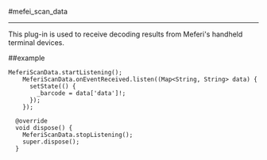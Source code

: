 #mefei_scan_data
- - -
This plug-in is used to receive decoding results from Meferi's handheld terminal devices.

##example
```
MeferiScanData.startListening();
    MeferiScanData.onEventReceived.listen((Map<String, String> data) {
      setState(() {
        _barcode = data['data']!;
      });
    });
```

```
  @override
  void dispose() {
    MeferiScanData.stopListening();
    super.dispose();
  }
```